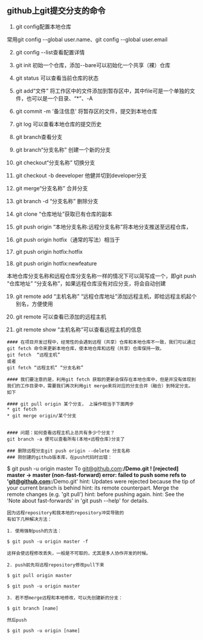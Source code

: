 ## github上git提交分支的命令
1. git config配置本地仓库

常用git config --global user.name、git config --global user.email

2. git config --list查看配置详情

3. git init 初始一个仓库，添加--bare可以初始化一个共享（裸）仓库

4. git status 可以查看当前仓库的状态

5. git add“文件” 将工作区中的文件添加到暂存区中，其中file可是一个单独的文件，也可以是一个目录、“*”、-A

6. git commit -m '备注信息' 将暂存区的文件，提交到本地仓库

7. git log 可以查看本地仓库的提交历史

8. git branch查看分支

9. git branch“分支名称” 创建一个新的分支

10. git checkout“分支名称” 切换分支

11. git checkout -b deeveloper 他健并切到developer分支

12. git merge“分支名称” 合并分支

13. git branch -d “分支名称” 删除分支

14. git clone “仓库地址”获取已有仓库的副本

15. git push origin “本地分支名称:远程分支名称”将本地分支推送至远程仓库，

16. git push origin hotfix（通常的写法）相当于

17. git push origin hotfix:hotfix

18. git push origin hotfix:newfeature

本地仓库分支名称和远程仓库分支名称一样的情况下可以简写成一个，即git push “仓库地址” “分支名称”，如果远程仓库没有对应分支，将会自动创建

19. git remote add “主机名称” “远程仓库地址”添加远程主机，即给远程主机起个别名，方便使用

20. git remote 可以查看已添加的远程主机

21. git remote show “主机名称”可以查看远程主机的信息
```
#### 在项目开发过程中，经常性的会遇到远程（共享）仓库和本地仓库不一致，我们可以通过git fetch 命令来更新本地仓库，使本地仓库和远程（共享）仓库保持一致。
git fetch  “远程主机”
或者
git fetch “远程主机” “分支名称”

#### 我们要注意的是，利用git fetch 获取的更新会保存在本地仓库中，但是并没有体现到我们的工作目录中，需要我们再次利用git merge来将对应的分支合并（融合）到特定分支。如下

#### git pull origin 某个分支， 上操作相当于下面两步
* git fetch
* git merge origin/某个分支


#### 问题：如何查看远程主机上总共有多少个分支？
git branch -a 便可以查看所有(本地+远程仓库)分支了

### 删除远程分支git push origin --delete 分支名称
### 刚创建的github版本库，在push代码时出错：

```
$ git push -u origin master
To git@github.com:******/Demo.git
 ! [rejected]        master -> master (non-fast-forward)
error: failed to push some refs to 'git@github.com:******/Demo.git'
hint: Updates were rejected because the tip of your current branch is behind
hint: its remote counterpart. Merge the remote changes (e.g. 'git pull')
hint: before pushing again.
hint: See the 'Note about fast-forwards' in 'git push --help' for details.
```
因为远程repository和我本地的repository冲突导致的
有如下几种解决方法：

1. 使用强制push的方法：

$ git push -u origin master -f 

这样会使远程修改丢失，一般是不可取的，尤其是多人协作开发的时候。

2. push前先将远程repository修改pull下来

$ git pull origin master

$ git push -u origin master

3. 若不想merge远程和本地修改，可以先创建新的分支：

$ git branch [name]

然后push

$ git push -u origin [name]
